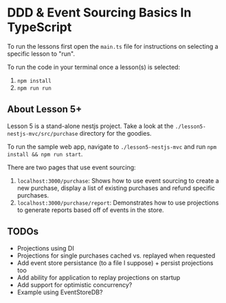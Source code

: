 # DDD & Event Sourcing Basics In TypeScript

To run the lessons first open the `main.ts` file for instructions on selecting a specific lesson to "run".

To run the code in your terminal once a lesson(s) is selected:

1. `npm install`
2. `npm run run`

## About Lesson 5+

Lesson 5 is a stand-alone nestjs project. Take a look at the `./lesson5-nestjs-mvc/src/purchase` directory for the goodies.

To run the sample web app, navigate to `./lesson5-nestjs-mvc` and run `npm install && npm run start`.

There are two pages that use event sourcing: 

1. `localhost:3000/purchase`: Shows how to use event sourcing to create a new purchase, display a list of existing purchases and refund specific purchases.
2. `localhost:3000/purchase/report`: Demonstrates how to use projections to generate reports based off of events in the store.

## TODOs

- Projections using DI
- Projections for single purchases cached vs. replayed when requested
- Add event store persistance (to a file I suppose) + persist projections too
- Add ability for application to replay projections on startup
- Add support for optimistic concurrency?
- Example using EventStoreDB?



